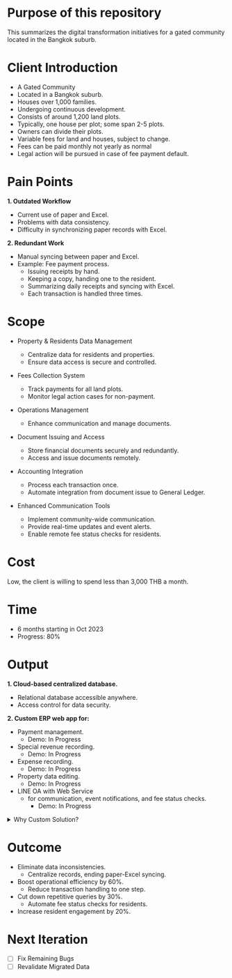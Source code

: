 # Purpose of this repository
This summarizes the digital transformation initiatives for a gated community located in the Bangkok suburb. 

# Client Introduction
- A Gated Community
- Located in a Bangkok suburb.
- Houses over 1,000 families.
- Undergoing continuous development.
- Consists of around 1,200 land plots.
- Typically, one house per plot; some span 2-5 plots.
- Owners can divide their plots.
- Variable fees for land and houses, subject to change.
- Fees can be paid monthly not yearly as normal
- Legal action will be pursued in case of fee payment default.

# Pain Points
**1. Outdated Workflow**
- Current use of paper and Excel.
- Problems with data consistency.
- Difficulty in synchronizing paper records with Excel.

**2. Redundant Work**
- Manual syncing between paper and Excel.
- Example: Fee payment process.
  - Issuing receipts by hand.
  - Keeping a copy, handing one to the resident.
  - Summarizing daily receipts and syncing with Excel.
  - Each transaction is handled three times.

# Scope
- Property & Residents Data Management
  - Centralize data for residents and properties.
  - Ensure data access is secure and controlled.

- Fees Collection System
  - Track payments for all land plots.
  - Monitor legal action cases for non-payment.

- Operations Management
  - Enhance communication and manage documents.

- Document Issuing and Access
  - Store financial documents securely and redundantly.
  - Access and issue documents remotely.

- Accounting Integration
  - Process each transaction once.
  - Automate integration from document issue to General Ledger.

- Enhanced Communication Tools
  - Implement community-wide communication.
  - Provide real-time updates and event alerts.
  - Enable remote fee status checks for residents.

# Cost
Low, the client is willing to spend less than 3,000 THB a month.

# Time
- 6 months starting in Oct 2023
- Progress: 80%

# Output

**1. Cloud-based centralized database.**  
  - Relational database accessible anywhere.
  - Access control for data security.

**2. Custom ERP web app for:**
- Payment management.
  - Demo: In Progress
- Special revenue recording.
  - Demo: In Progress
- Expense recording.
  - Demo: In Progress
- Property data editing.
  - Demo: In Progress
- LINE OA with Web Service
  - for communication, event notifications, and fee status checks.
    - Demo: In Progress

<details>
  <summary>Why Custom Solution?</summary>

- **Budget Considerations**
  - High-end ERPs like SAP exceed our budget.

- **Market Research**
  - Evaluated various ERPs and accounting SaaS.
  - Open-source ERPs (Odoo, ERPNext) and accounting SaaS (Flow Account, PEAK) were explored.

- **Decision Rationale**
  - None matched our unique requirements.
  - Chose to create a custom solution.

</details>


# Outcome
- Eliminate data inconsistencies.
  - Centralize records, ending paper-Excel syncing.
- Boost operational efficiency by 60%.
  - Reduce transaction handling to one step.
- Cut down repetitive queries by 30%.
  - Automate fee status checks for residents.
- Increase resident engagement by 20%.

# Next Iteration
- [ ] Fix Remaining Bugs
- [ ] Revalidate Migrated Data
